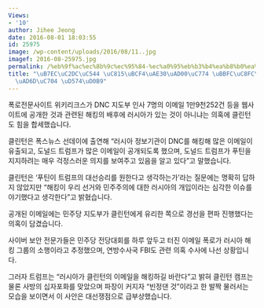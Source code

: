 ```yaml
---
Views:
- '10'
author: Jihee Jeong
date: 2016-08-01 18:03:55
id: 25975
image: /wp-content/uploads/2016/08/11..jpg
imagef: 2016-08-25975.jpg
permalink: /%eb%9f%ac%ec%8b%9c%ec%95%84-%ec%a0%95%eb%b3%b4%ea%b8%b0%ea%b4%80%ec%9d%b4-%eb%af%bc%ec%a3%bc%eb%8b%b9-%ec%a0%84%ea%b5%ad%ec%9c%84-%ed%95%b4%ed%82%b9/
title: "\uB7EC\uC2DC\uC544 \uC815\uBCF4\uAE30\uAD00\uC774 \uBBFC\uC8FC\uB2F9 \uC804\
  \uAD6D\uC704 \uD574\uD0B9"
---
```


폭로전문사이트 위키리크스가 DNC 지도부 인사 7명의 이메일 1만9천252건 등을 웹사이트에 공개한 것과 관련된 해킹의 배후에 러시아가 있는 것이 아니냐는 의혹에 클린턴도 힘을 합세했습니다.

클린턴은 폭스뉴스 선데이에 출연해 &#8220;러시아 정보기관이 DNC를 해킹해 많은 이메일이 유출되고, 도널드 트럼프가 많은 이메일이 공개되도록 했으며, 도널드 트럼프가 푸틴을 지지하려는 매우 걱정스러운 의지를 보여주고 있음을 알고 있다&#8221;고 말했습니다.

클린턴은 &#8216;푸틴이 트럼프의 대선승리를 원한다고 생각하는가&#8217;라는 질문에는 명확히 답하지 않았지만 &#8220;해킹이 우리 선거와 민주주의에 대한 러시아의 개입이라는 심각한 이슈를 야기했다고 생각한다&#8221;고 밝혔습니다.

공개된 이메일에는 민주당 지도부가 클린턴에게 유리한 쪽으로 경선을 편파 진행했다는 의혹이 담겼습니다.

사이버 보안 전문가들은 민주당 전당대회를 하루 앞두고 터진 이메일 폭로가 러시아 해킹 그룹의 소행이라고 추정했으며, 연방수사국 FBI도 관련 의혹 수사에 나선 상황입니다.

그러자 트럼프는 &#8220;러시아가 클린턴의 이메일을 해킹하길 바란다&#8221;고 밝혀 클린턴 캠프는 물론 사방의 십자포화를 맞았으며 파장이 커지자 &#8220;빈정댄 것&#8221;이라고 한 발짝 물러서는 모습을 보이면서 이 사안은 대선쟁점으로 급부상했습니다.

&nbsp;